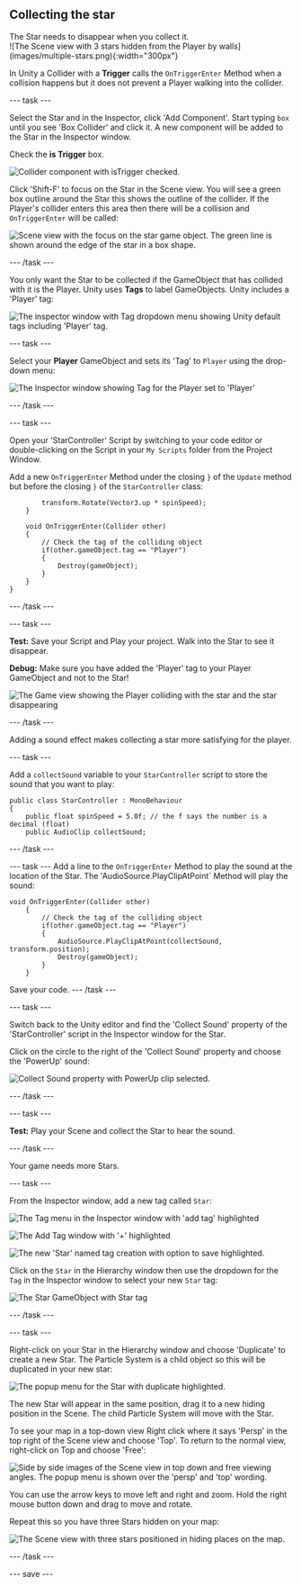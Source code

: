 ## Collecting the star

<div style="display: flex; flex-wrap: wrap">
<div style="flex-basis: 200px; flex-grow: 1; margin-right: 15px;">
The Star needs to disappear when you collect it. 
</div>
<div>
![The Scene view with 3 stars hidden from the Player by walls](images/multiple-stars.png){:width="300px"}
</div>
</div>

In Unity a Collider with a **Trigger** calls the `OnTriggerEnter` Method when a collision happens but it does not prevent a Player walking into the collider. 

--- task ---

Select the Star and in the Inspector, click 'Add Component'. Start typing `box` until you see 'Box Collider' and click it. A new component will be added to the Star in the Inspector window.

Check the **is Trigger** box.

![Collider component with isTrigger checked.](images/collider-trigger.png)

Click 'Shift-F' to focus on the Star in the Scene view. You will see a green box outline around the Star this shows the outline of the collider. If the Player's collider enters this area then there will be a collision and `OnTriggerEnter` will be called: 

![Scene view with the focus on the star game object. The green line is shown around the edge of the star in a box shape.](images/collider-star.png)

--- /task ---

You only want the Star to be collected if the GameObject that has collided with it is the Player. Unity uses **Tags** to label GameObjects. Unity includes a 'Player' tag:

![The inspector window with Tag dropdown menu showing Unity default tags including 'Player' tag.](images/tag-menu.png)

--- task ---

Select your **Player** GameObject and sets its 'Tag' to `Player` using the drop-down menu:

![The Inspector window showing Tag for the Player set to 'Player'](images/player-tag-assigned.png)

--- /task ---

--- task ---

Open your 'StarController' Script by switching to your code editor or double-clicking on the Script in your `My Scripts` folder from the Project Window.

Add a new `OnTriggerEnter` Method under the closing `}` of the `Update` method but before the closing `}` of the `StarController` class:

```
        transform.Rotate(Vector3.up * spinSpeed);
    }
    
    void OnTriggerEnter(Collider other)
    {
        // Check the tag of the colliding object 
        if(other.gameObject.tag == "Player")
        {
            Destroy(gameObject);
        }
    }
}
```
--- /task ---

--- task ---

**Test:** Save your Script and Play your project. Walk into the Star to see it disappear. 

**Debug:** Make sure you have added the 'Player' tag to your Player GameObject and not to the Star!

![The Game view showing the Player colliding with the star and the star disappearing](images/collect-star.gif)

--- /task ---

Adding a sound effect makes collecting a star more satisfying for the player. 

--- task ---

Add a `collectSound` variable to your `StarController` script to store the sound that you want to play:

```
public class StarController : MonoBehaviour
{
    public float spinSpeed = 5.0f; // the f says the number is a decimal (float)
    public AudioClip collectSound;
```

--- /task ---

--- task ---
Add a line to the `OnTriggerEnter` Method to play the sound at the location of the Star. The 'AudioSource.PlayClipAtPoint` Method will play the sound: 

```
void OnTriggerEnter(Collider other)
    {
        // Check the tag of the colliding object 
        if(other.gameObject.tag == "Player")
        {
            AudioSource.PlayClipAtPoint(collectSound, transform.position);
            Destroy(gameObject);
        }
    }
```

Save your code.
--- /task ---

--- task ---

Switch back to the Unity editor and find the 'Collect Sound' property of the 'StarController' script in the Inspector window for the Star. 

Click on the circle to the right of the 'Collect Sound' property and choose the 'PowerUp' sound:

![Collect Sound property with PowerUp clip selected.](images/collect-sound-property.png)

--- /task ---

--- task ---

**Test:** Play your Scene and collect the Star to hear the sound.

--- /task ---

Your game needs more Stars.

--- task ---

From the Inspector window, add a new tag called `Star`:

![The Tag menu in the Inspector window with 'add tag' highlighted](images/inspector-tag.png)

![The Add Tag window with '+' highlighted](images/add-tag.png)

![The new 'Star' named tag creation with option to save highlighted.](images/new-tag.png)

Click on the `Star` in the Hierarchy window then use the dropdown for the `Tag` in the Inspector window to select your new `Star` tag: 

![The Star GameObject with Star tag](images/star-star.png)

--- /task ---

--- task ---

Right-click on your Star in the Hierarchy window and choose 'Duplicate' to create a new Star. The Particle System is a child object so this will be duplicated in your new star:

![The popup menu for the Star with duplicate highlighted.](images/duplicate-star.png)

The new Star will appear in the same position, drag it to a new hiding position in the Scene. The child Particle System will move with the Star.

To see your map in a top-down view Right click where it says 'Persp' in the top right of the Scene view and choose 'Top'. To return to the normal view, right-click on Top and choose 'Free':

![Side by side images of the Scene view in top down and free viewing angles. The popup menu is shown over the 'persp' and 'top' wording.](images/different-views.png)

You can use the arrow keys to move left and right and zoom. Hold the right mouse button down and drag to move and rotate. 

Repeat this so you have three Stars hidden on your map: 

![The Scene view with three stars positioned in hiding places on the map.](images/3-stars-added.png)

--- /task ---

--- save ---